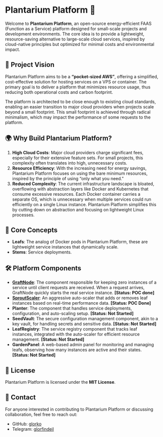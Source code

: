 # Plantarium Platform 🌱

Welcome to **Plantarium Platform**, an open-source energy-efficient FAAS (Function as a Service) platform designed for small-scale projects and development environments. The core idea is to provide a lightweight, resource-saving alternative to large-scale cloud services, inspired by cloud-native principles but optimized for minimal costs and environmental impact.

## 🚀 Project Vision

Plantarium Platform aims to be a **“pocket-sized AWS”**, offering a simplified, cost-effective solution for hosting services on a VPS or container. The primary goal is to deliver a platform that minimizes resource usage, thus reducing both operational costs and carbon footprint.

The platform is architected to be close enough to existing cloud standards, enabling an easier transition to major cloud providers when projects scale beyond a small footprint. This small footprint is achieved through radical minimalism, which may impact the performance of some requests to the platform.

## 🌍 Why Build Plantarium Platform?

1. **High Cloud Costs**: Major cloud providers charge significant fees, especially for their extensive feature sets. For small projects, this complexity often translates into high, unnecessary costs.
2. **Resource Efficiency**: With the increasing need for energy savings, Plantarium Platform focuses on using the bare minimum resources, inspired by the principle of using “only what you need.”
3. **Reduced Complexity**: The current infrastructure landscape is bloated, overflowing with abstraction layers like Docker and Kubernetes that consume excessive resources. Each Docker container carries a separate OS, which is unnecessary when multiple services could run efficiently on a single Linux instance. Plantarium Platform simplifies this by cutting down on abstraction and focusing on lightweight Linux processes.

## 🌱 Core Concepts

- **Leafs**: The analog of Docker pods in Plantarium Platform, these are lightweight service instances that dynamically scale.
- **Stems**: Service deployments.

## 🛠️ Platform Components

- **[GraftNode](https://github.com/plantarium-platform/graftnode-go)**: The component responsible for keeping zero instances of a service until client requests are received. When a request arrives, GraftNode quickly starts the real service instance. **[Status: POC done]**  
- **[SproutScaler](https://github.com/plantarium-platform/sproutscaler-go)**: An aggressive auto-scaler that adds or removes leaf instances based on real-time performance data. **[Status: POC Done]**
- **Planter**: The component that handles service deployments, configuration, and auto-scaling setup. **[Status: Not Started]**
- **SeedVault**: The secure configuration management component, akin to a key vault, for handling secrets and sensitive data. **[Status: Not Started]**
- **LeafRegistry**: The service registry component that tracks leaf instances, integrated with the auto-scaler for efficient resource management. **[Status: Not Started]**
- **GardenPanel**: A web-based admin panel for monitoring and managing leafs, observing how many instances are active and their states. **[Status: Not Started]**

## 📜 License

Plantarium Platform is licensed under the **MIT License**. 

## 👥 Contact

For anyone interested in contributing to Plantarium Platform or discussing collaboration, feel free to reach out:

- GitHub: [glorko](https://github.com/glorko)
- Telegram: [glorfindeil](https://t.me/glorfindeil)
